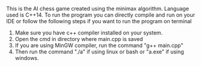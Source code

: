 This is the AI chess game created using the minimax algorithm.
Language used is C++14.
To run the program you can directly compile and run on your IDE or follow the following steps if you want to run the program on terminal 
1. Make sure you have c++ compiler installed on your system.
2. Open the cmd in directory where main.cpp is saved
3. If you are using MinGW compiler, run the command "g++ main.cpp"
4. Then run the command "./a" if using linux or bash or "a.exe" if using windows.